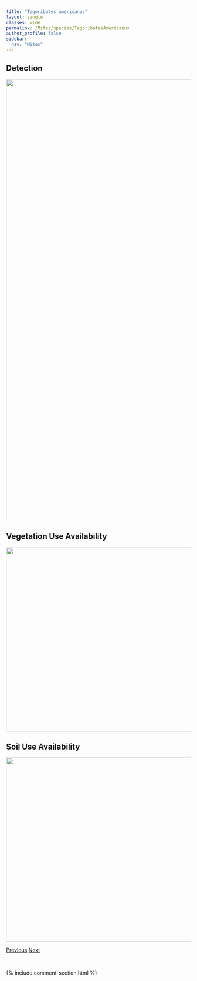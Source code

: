 ```yaml
---
title: "Tegoribates americanus"
layout: single
classes: wide
permalink: /Mites/species/TegoribatesAmericanus
author_profile: false
sidebar:
  nav: "Mites"
---
```


<h2>Detection</h2>

<a href="https://drive.google.com/uc?export=view&id=1Ctd_AHOk3erjb5KEZ06kU2LYi3Ne7wIz">
<img src="https://drive.google.com/uc?export=view&id=1Ctd_AHOk3erjb5KEZ06kU2LYi3Ne7wIz" height = "1200" width = "800">
</a>


<h2>Vegetation Use Availability</h2>

<a href="https://drive.google.com/uc?export=view&id=1cHExpR08IpRpgS9XuBK4sPh0sSj4fo-u">
<img src="https://drive.google.com/uc?export=view&id=1cHExpR08IpRpgS9XuBK4sPh0sSj4fo-u" height = "500" width = "1000">
</a>


<h2>Soil Use Availability</h2>

<a href="https://drive.google.com/uc?export=view&id=1XT_M_txrALRra7mg3tvu8jecEf7OBqYl">
<img src="https://drive.google.com/uc?export=view&id=1XT_M_txrALRra7mg3tvu8jecEf7OBqYl" height = "500" width = "1000">
</a>


<a href="/DevelopmentWebsite/Mites/species/TectoribatesBorealis" class="pagination--pager" title="Tectoribates borealis">Previous</a> <a href="/DevelopmentWebsite/Mites/species/TegoribatesSubniger" class="pagination--pager" title="Tegoribates subniger">Next</a>

<p>&nbsp;</p>

{% include comment-section.html %}
